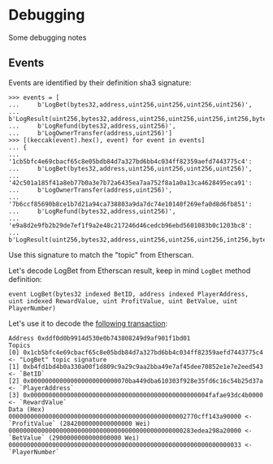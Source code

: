 # Debugging

Some debugging notes

## Events
Events are identified by their definition sha3 signature:
```
>>> events = [
...     b'LogBet(bytes32,address,uint256,uint256,uint256,uint256)',
...     b'LogResult(uint256,bytes32,address,uint256,uint256,uint256,int256,bytes32,uint256)',
...     b'LogRefund(bytes32,address,uint256)',
...     b'LogOwnerTransfer(address,uint256)']
>>> [(keccak(event).hex(), event) for event in events]
... {
... '1cb5bfc4e69cbacf65c8e05bdb84d7a327bd6bb4c034ff82359aefd7443775c4':
...     b'LogBet(bytes32,address,uint256,uint256,uint256,uint256)',
... '42c501a185f41a8eb77b0a3e7b72a6435ea7aa752f8a1a0a13ca4628495eca91':
...     b'LogOwnerTransfer(address,uint256)',
... '7b6ccf85690b8ce1b7d21a94ca738803a9da7dc74e10140f269efa0d8d6fb851':
...     b'LogRefund(bytes32,address,uint256)',
... 'e9a8d2e9fb2b29de7ef1f9a2e48c217246d46cedcb96ebd5601083b0c1203bc8':
...     b'LogResult(uint256,bytes32,address,uint256,uint256,uint256,int256,bytes32,uint256)'}
```
Use this signature to match the "topic" from Etherscan.

Let's decode LogBet from Etherscan result, keep in mind `LogBet` method definition:
```
event LogBet(bytes32 indexed BetID, address indexed PlayerAddress, uint indexed RewardValue, uint ProfitValue, uint BetValue, uint PlayerNumber)
```
Let's use it to decode the [following transaction](https://etherscan.io/tx/0xd63a4e50dce5232eba4b77b4f9a5fd5d4322633036fe0c015e51ed24dfc2c451#eventlog):
```
Address 0xddf0d0b9914d530e0b743808249d9af901f1bd01
Topics
[0] 0x1cb5bfc4e69cbacf65c8e05bdb84d7a327bd6bb4c034ff82359aefd7443775c4 <- "LogBet" topic signature
[1] 0xb4fd1bd4b0a330a00f1d809c9a29c9aa2bba49e7af45dee70852e1e7e2eed543 <- `BetID`
[2] 0x000000000000000000000000070ba449dba610303f928e35fd6c16c54b25d37a <- `PlayerAddress`
[3] 0x0000000000000000000000000000000000000000000000004fafae93dc4b0000 <- `RewardValue`
Data (Hex)
0000000000000000000000000000000000000000000000002770cff143a90000 <- `ProfitValue` (2842000000000000000 Wei)
000000000000000000000000000000000000000000000000283edea298a20000 <- `BetValue` (2900000000000000000 Wei)
0000000000000000000000000000000000000000000000000000000000000033 <- `PlayerNumber`
```

